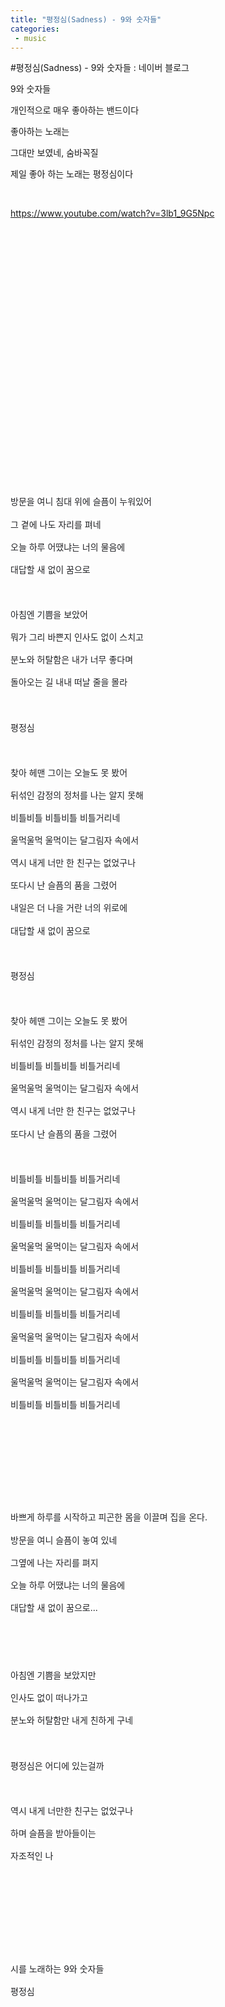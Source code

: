 ```yaml
---
title: "평정심(Sadness) - 9와 숫자들"
categories:
 - music
---
```

#평정심(Sadness) - 9와 숫자들 : 네이버 블로그
<div class="wrap_rabbit pcol2 _param(1) _postViewArea222587958020" id="post-view222587958020">
<!-- Rabbit HTML --><div class="se-viewer se-theme-default" lang="ko-KR">
<!-- SE_DOC_HEADER_END -->
<div class="se-main-container">
<div class="se-component se-text se-l-default" id="SE-2e559a2d-e828-4e60-854a-03642820fcbe">
<div class="se-component-content">
<div class="se-section se-section-text se-l-default">
<div class="se-module se-module-text">
<!-- SE-TEXT { --><p class="se-text-paragraph se-text-paragraph-align-" id="SE-ef1c2f5d-20cd-4080-93f2-5e4cf772756a" style=""><span class="se-fs- se-ff-" id="SE-3f14d3a2-ee65-4dd1-abf5-6ea3159c9e78" style="">9와 숫자들</span></p><!-- } SE-TEXT --><!-- SE-TEXT { --><p class="se-text-paragraph se-text-paragraph-align-" id="SE-9e4e45f8-10e0-4a34-9ee8-c4b84e5b22fa" style=""><span class="se-fs- se-ff-" id="SE-e12b18b0-70d8-4658-8c25-e0391a29160f" style="">개인적으로 매우 좋아하는 밴드이다</span></p><!-- } SE-TEXT --><!-- SE-TEXT { --><p class="se-text-paragraph se-text-paragraph-align-" id="SE-86e68079-886d-4fd6-ba87-de1a0279dc5b" style=""><span class="se-fs- se-ff-" id="SE-9e217065-abe4-45c7-9056-4cdbacf0ba77" style="">좋아하는 노래는</span></p><!-- } SE-TEXT --><!-- SE-TEXT { --><p class="se-text-paragraph se-text-paragraph-align-" id="SE-96f78727-a060-47f7-93ac-c4d147c821d0" style=""><span class="se-fs- se-ff-" id="SE-c56a4d01-fb6b-4f90-bf2a-bab1c6bd157e" style="">그대만 보였네, 숨바꼭질</span></p><!-- } SE-TEXT --><!-- SE-TEXT { --><p class="se-text-paragraph se-text-paragraph-align-" id="SE-223193f5-e571-4460-b95e-47b1a68e12de" style=""><span class="se-fs- se-ff-" id="SE-8427fbbe-0df6-445a-8cbf-5c0e0e248bc8" style="">제일 좋아 하는 노래는 평정심이다</span></p><!-- } SE-TEXT --><!-- SE-TEXT { --><p class="se-text-paragraph se-text-paragraph-align-" id="SE-49293aa9-ff8d-424f-b294-bad239f44910" style=""><span class="se-fs- se-ff-" id="SE-a0e1a361-46a5-4c26-a5f4-3b83b17e0b5a" style="">​</span></p><!-- } SE-TEXT --><!-- SE-TEXT { --><p class="se-text-paragraph se-text-paragraph-align-" id="SE-188d7da7-50b2-4e0a-9223-bc07980db632" style=""><span class="se-fs- se-ff-" id="SE-4df57f86-343b-4407-a353-8210c605fb8c" style=""><a class="se-link" href="https://www.youtube.com/watch?v=3lb1_9G5Npc" target="_blank">https://www.youtube.com/watch?v=3lb1_9G5Npc</a></span></p><!-- } SE-TEXT -->
</div>
</div>
</div>
</div> <div class="se-component se-oembed se-l-default" id="SE-3341600b-e79f-4d22-b3ae-30352d841823">
<div class="se-component-content se-component-content-fit">
<div class="se-section se-section-oembed se-section-align- se-l-default">
<div class="se-module se-module-oembed se-is-progress" style="padding-top: 75.0%;"></div>
</div>
</div>
<script class="__se_module_data" data-module='{"type":"v2_oembed", "id" :"SE-3341600b-e79f-4d22-b3ae-30352d841823", "data" : { "html": "&lt;iframe width=\"200\" height=\"150\" src=\"https://www.youtube.com/embed/3lb1_9G5Npc?feature=oembed\" frameborder=\"0\" allow=\"accelerometer; autoplay; clipboard-write; encrypted-media; gyroscope; picture-in-picture\" allowfullscreen&gt;&lt;/iframe&gt;", "originalWidth" : "200", "originalHeight" : "150", "contentMode" : "fit", "description": "Provided to YouTube by Sony Music EntertainmentSadness · 9 and the NumbersSolitude and Solidarity℗ 2016 Tune Table Movement/ORM EntertainmentComposer, Lyrici...", "inputUrl": "https://www.youtube.com/watch?v=3lb1_9G5Npc", "thumbnailUrl" : "https://i.ytimg.com/vi/3lb1_9G5Npc/hqdefault.jpg", "thumbnailHeight" : "360", "thumbnailWidth" : "480", "title": "Sadness", "providerUrl": "https://www.youtube.com/", "align": "", "type" : "video" }}' type="text/data"></script>
</div>
<div class="se-component se-text se-l-default" id="SE-5c28974f-e569-4e05-b5c3-82d157a5c083">
<div class="se-component-content">
<div class="se-section se-section-text se-l-default">
<div class="se-module se-module-text">
<!-- SE-TEXT { --><p class="se-text-paragraph se-text-paragraph-align-left" id="SE-b3a4dc98-1025-49cb-8212-caebc748e9db" style="line-height:1.58;"><span class="se-fs-fs13 se-ff-system se-style-unset" id="SE-c034b8d0-6c02-48ce-8ac3-51b174797f80" style="color:#202124;">​</span></p><!-- } SE-TEXT --><!-- SE-TEXT { --><p class="se-text-paragraph se-text-paragraph-align-left" id="SE-8a8a295f-6cca-4db9-a126-706da0266fac" style="line-height:1.58;"><span class="se-fs- se-ff-system se-style-unset" id="SE-c332ac62-3299-408d-a388-b3636ddee022" style="color:#202124;background-color:#ffffff;">방문을 여니 침대 위에 슬픔이 누워있어</span></p><!-- } SE-TEXT --><!-- SE-TEXT { --><p class="se-text-paragraph se-text-paragraph-align-left" id="SE-58e2b3a9-0c19-4765-a7f9-6acb2dc4b8c3" style="line-height:1.58;"><span class="se-fs- se-ff-system se-style-unset" id="SE-415d2987-13a7-4162-833d-438c8a065639" style="color:#202124;background-color:#ffffff;">그 곁에 나도 자리를 펴네</span></p><!-- } SE-TEXT --><!-- SE-TEXT { --><p class="se-text-paragraph se-text-paragraph-align-left" id="SE-e7ce274d-d5f8-49ea-b212-35c6db7e6679" style="line-height:1.58;"><span class="se-fs- se-ff-system se-style-unset" id="SE-fd5de7f4-1e9b-4cde-918f-366b1365647b" style="color:#202124;background-color:#ffffff;">오늘 하루 어땠냐는 너의 물음에</span></p><!-- } SE-TEXT --><!-- SE-TEXT { --><p class="se-text-paragraph se-text-paragraph-align-left" id="SE-0da0fd2d-df98-4040-9259-6af021fcbd31" style="line-height:1.58;"><span class="se-fs- se-ff-system se-style-unset" id="SE-2447412c-a140-4f79-bc2a-63ccaa530494" style="color:#202124;background-color:#ffffff;">대답할 새 없이 꿈으로</span></p><!-- } SE-TEXT --><!-- SE-TEXT { --><p class="se-text-paragraph se-text-paragraph-align-left" id="SE-4746a83e-683f-4ab6-85f4-d951cf133041" style="line-height:1.58;"><span class="se-fs- se-ff-system se-style-unset" id="SE-b7992412-1e75-48c7-82a6-ce8d156d86bc" style="color:#202124;">​</span></p><!-- } SE-TEXT --><!-- SE-TEXT { --><p class="se-text-paragraph se-text-paragraph-align-left" id="SE-bcf5b8a6-4662-416b-aed3-c9f02d31554c" style="line-height:1.58;"><span class="se-fs- se-ff-system se-style-unset" id="SE-e799fa6a-9e16-4de4-9e33-52ce359f4c9c" style="color:#202124;background-color:#ffffff;">아침엔 기쁨을 보았어</span></p><!-- } SE-TEXT --><!-- SE-TEXT { --><p class="se-text-paragraph se-text-paragraph-align-left" id="SE-6817200f-28d9-4970-a53f-67396a552879" style="line-height:1.58;"><span class="se-fs- se-ff-system se-style-unset" id="SE-cbb948a7-f7da-4368-92be-66c7b1beff2f" style="color:#202124;background-color:#ffffff;">뭐가 그리 바쁜지 인사도 없이 스치고</span></p><!-- } SE-TEXT --><!-- SE-TEXT { --><p class="se-text-paragraph se-text-paragraph-align-left" id="SE-4b550288-bfe3-4baf-9041-e8078626f5b6" style="line-height:1.58;"><span class="se-fs- se-ff-system se-style-unset" id="SE-eb8988f5-afde-4482-8f9b-08ab995b8027" style="color:#202124;background-color:#ffffff;">분노와 허탈함은 내가 너무 좋다며</span></p><!-- } SE-TEXT --><!-- SE-TEXT { --><p class="se-text-paragraph se-text-paragraph-align-left" id="SE-0a1120ad-43ed-441a-ad8d-857cc1116783" style="line-height:1.58;"><span class="se-fs- se-ff-system se-style-unset" id="SE-a0d28e99-0731-4acf-b6b4-0e1ee97694be" style="color:#202124;background-color:#ffffff;">돌아오는 길 내내 떠날 줄을 몰라</span></p><!-- } SE-TEXT --><!-- SE-TEXT { --><p class="se-text-paragraph se-text-paragraph-align-left" id="SE-3f3ba453-e99f-40ca-8944-a81d9d558044" style="line-height:1.58;"><span class="se-fs- se-ff-system se-style-unset" id="SE-306e7903-1b5b-48e9-b061-a4f3fbe9f125" style="color:#202124;">​</span></p><!-- } SE-TEXT --><!-- SE-TEXT { --><p class="se-text-paragraph se-text-paragraph-align-left" id="SE-fdf174fb-a884-4a1e-a36f-5c50bc35370a" style="line-height:1.58;"><span class="se-fs- se-ff-system se-style-unset" id="SE-287c10c0-c1ac-4a3d-b1d9-330253268e5c" style="color:#202124;background-color:#ffffff;">평정심</span></p><!-- } SE-TEXT --><!-- SE-TEXT { --><p class="se-text-paragraph se-text-paragraph-align-left" id="SE-39e16a85-6a88-4777-9cbd-25f8087688ea" style="line-height:1.58;"><span class="se-fs- se-ff-system se-style-unset" id="SE-eda1c9a1-1c25-4d52-aace-45dce90eb65b" style="color:#202124;">​</span></p><!-- } SE-TEXT --><!-- SE-TEXT { --><p class="se-text-paragraph se-text-paragraph-align-left" id="SE-a4b5a984-b373-4105-8606-fc6589e04c16" style="line-height:1.58;"><span class="se-fs- se-ff-system se-style-unset" id="SE-21b62a4c-f23b-46ec-b7b6-b87c686850ab" style="color:#202124;background-color:#ffffff;">찾아 헤맨 그이는 오늘도 못 봤어</span></p><!-- } SE-TEXT --><!-- SE-TEXT { --><p class="se-text-paragraph se-text-paragraph-align-left" id="SE-370ce98c-e1cf-4199-96f7-d3a4ee28c9ff" style="line-height:1.58;"><span class="se-fs- se-ff-system se-style-unset" id="SE-b391f796-8217-4124-ad96-99b0087a4c08" style="color:#202124;background-color:#ffffff;">뒤섞인 감정의 정처를 나는 알지 못해</span></p><!-- } SE-TEXT --><!-- SE-TEXT { --><p class="se-text-paragraph se-text-paragraph-align-left" id="SE-d54102c3-ac7f-4b29-8568-891173486f71" style="line-height:1.58;"><span class="se-fs- se-ff-system se-style-unset" id="SE-9c4a34f5-4b27-4215-b1d4-31b14ef00ac3" style="color:#202124;background-color:#ffffff;">비틀비틀 비틀비틀 비틀거리네</span></p><!-- } SE-TEXT --><!-- SE-TEXT { --><p class="se-text-paragraph se-text-paragraph-align-left" id="SE-bb82bead-c023-4312-b3d4-956548d311b2" style="line-height:1.58;"><span class="se-fs- se-ff-system se-style-unset" id="SE-36d39385-decc-4997-bd3a-f9aec7345d4e" style="color:#202124;background-color:#ffffff;">울먹울먹 울먹이는 달그림자 속에서</span></p><!-- } SE-TEXT --><!-- SE-TEXT { --><p class="se-text-paragraph se-text-paragraph-align-left" id="SE-d3b7c295-3c95-4d94-8462-6bf742668b27" style="line-height:1.58;"><span class="se-fs- se-ff-system se-style-unset" id="SE-76add446-7b85-401f-aa54-598ef25104f4" style="color:#202124;background-color:#ffffff;">역시 내게 너만 한 친구는 없었구나</span></p><!-- } SE-TEXT --><!-- SE-TEXT { --><p class="se-text-paragraph se-text-paragraph-align-left" id="SE-f1a68204-45e3-40ee-a05c-ff86a996c95f" style="line-height:1.58;"><span class="se-fs- se-ff-system se-style-unset" id="SE-75733b8b-f276-4c2a-aebb-e532e3f7dec3" style="color:#202124;background-color:#ffffff;">또다시 난 슬픔의 품을 그렸어</span></p><!-- } SE-TEXT --><!-- SE-TEXT { --><p class="se-text-paragraph se-text-paragraph-align-left" id="SE-d858c7dd-9ca1-49c5-a529-7aefd1b050e0" style="line-height:1.58;"><span class="se-fs- se-ff-system se-style-unset" id="SE-7a3f1af8-917d-4559-b67c-70147dbc4407" style="color:#202124;background-color:#ffffff;">내일은 더 나을 거란 너의 위로에</span></p><!-- } SE-TEXT --><!-- SE-TEXT { --><p class="se-text-paragraph se-text-paragraph-align-left" id="SE-8e78ac26-750e-47ae-b0aa-1ff70ced6528" style="line-height:1.58;"><span class="se-fs- se-ff-system se-style-unset" id="SE-752ca42c-bda0-425b-917d-f4a40c316850" style="color:#202124;background-color:#ffffff;">대답할 새 없이 꿈으로</span></p><!-- } SE-TEXT --><!-- SE-TEXT { --><p class="se-text-paragraph se-text-paragraph-align-left" id="SE-92a1e718-d3f6-454d-8c9b-c1473a56c9df" style="line-height:1.58;"><span class="se-fs- se-ff-system se-style-unset" id="SE-add7a5ff-2a90-42c1-aa91-4c7e8b626a7d" style="color:#202124;">​</span></p><!-- } SE-TEXT --><!-- SE-TEXT { --><p class="se-text-paragraph se-text-paragraph-align-left" id="SE-99c9d7d7-b7d3-4e12-8c03-5fc3d866d812" style="line-height:1.58;"><span class="se-fs- se-ff-system se-style-unset" id="SE-f6668aed-1565-4703-820c-abb1a606f37c" style="color:#202124;background-color:#ffffff;">평정심</span></p><!-- } SE-TEXT --><!-- SE-TEXT { --><p class="se-text-paragraph se-text-paragraph-align-left" id="SE-bed27941-9ad8-46be-a537-5b49a49a17c0" style="line-height:1.58;"><span class="se-fs- se-ff-system se-style-unset" id="SE-fb1eb69e-60e2-4ac7-8de0-25580172c785" style="color:#202124;">​</span></p><!-- } SE-TEXT --><!-- SE-TEXT { --><p class="se-text-paragraph se-text-paragraph-align-left" id="SE-8c208bab-3cdd-45ab-8538-a2e747be8006" style="line-height:1.58;"><span class="se-fs- se-ff-system se-style-unset" id="SE-b94490ff-e107-4afa-b920-055ce980d705" style="color:#202124;background-color:#ffffff;">찾아 헤맨 그이는 오늘도 못 봤어</span></p><!-- } SE-TEXT --><!-- SE-TEXT { --><p class="se-text-paragraph se-text-paragraph-align-left" id="SE-d0e0d1a1-977f-4a06-ad1d-4c9338e5943a" style="line-height:1.58;"><span class="se-fs- se-ff-system se-style-unset" id="SE-b950494c-f1ed-4ac9-9a54-a0e03dea533f" style="color:#202124;background-color:#ffffff;">뒤섞인 감정의 정처를 나는 알지 못해</span></p><!-- } SE-TEXT --><!-- SE-TEXT { --><p class="se-text-paragraph se-text-paragraph-align-left" id="SE-f96a649d-8d50-4b87-81a8-61b17bb88279" style="line-height:1.58;"><span class="se-fs- se-ff-system se-style-unset" id="SE-2429b76f-7b40-461e-ab4d-410a59b6f129" style="color:#202124;background-color:#ffffff;">비틀비틀 비틀비틀 비틀거리네</span></p><!-- } SE-TEXT --><!-- SE-TEXT { --><p class="se-text-paragraph se-text-paragraph-align-left" id="SE-5160edee-f523-4f3b-9e5e-ab647d7897e4" style="line-height:1.58;"><span class="se-fs- se-ff-system se-style-unset" id="SE-76dfdea6-5f36-4dba-bed1-3e00220bb2a2" style="color:#202124;background-color:#ffffff;">울먹울먹 울먹이는 달그림자 속에서</span></p><!-- } SE-TEXT --><!-- SE-TEXT { --><p class="se-text-paragraph se-text-paragraph-align-left" id="SE-5bd94473-5b35-45bf-8804-54250c47ee00" style="line-height:1.58;"><span class="se-fs- se-ff-system se-style-unset" id="SE-346e220d-d709-40fa-9cf0-69775e17de4d" style="color:#202124;background-color:#ffffff;">역시 내게 너만 한 친구는 없었구나</span></p><!-- } SE-TEXT --><!-- SE-TEXT { --><p class="se-text-paragraph se-text-paragraph-align-left" id="SE-e30d43c9-86aa-406e-92f2-ce6edf4223dc" style="line-height:1.58;"><span class="se-fs- se-ff-system se-style-unset" id="SE-35d9a22e-2599-42d7-815b-e01c80b3e3dd" style="color:#202124;background-color:#ffffff;">또다시 난 슬픔의 품을 그렸어</span></p><!-- } SE-TEXT --><!-- SE-TEXT { --><p class="se-text-paragraph se-text-paragraph-align-left" id="SE-903cc810-2559-4555-bae2-d5a80e591bc0" style="line-height:1.58;"><span class="se-fs- se-ff-system se-style-unset" id="SE-56e37a03-89fc-4649-8ab9-c09fc9caeaf3" style="color:#202124;">​</span></p><!-- } SE-TEXT --><!-- SE-TEXT { --><p class="se-text-paragraph se-text-paragraph-align-left" id="SE-91f4f99d-5de0-4b9d-a63a-b645563aa7a9" style="line-height:1.58;"><span class="se-fs- se-ff-system se-style-unset" id="SE-d3bfa162-1311-4a92-83e0-28fa5bcd6982" style="color:#202124;background-color:#ffffff;">비틀비틀 비틀비틀 비틀거리네</span></p><!-- } SE-TEXT --><!-- SE-TEXT { --><p class="se-text-paragraph se-text-paragraph-align-left" id="SE-ac1f62ff-f914-4442-b920-5ed036f2ab7c" style="line-height:1.58;"><span class="se-fs- se-ff-system se-style-unset" id="SE-7c77ee7d-de84-4549-98d5-c00a08078aa1" style="color:#202124;background-color:#ffffff;">울먹울먹 울먹이는 달그림자 속에서</span></p><!-- } SE-TEXT --><!-- SE-TEXT { --><p class="se-text-paragraph se-text-paragraph-align-left" id="SE-b2b4cf72-4cfe-4ddd-955f-23ee07403183" style="line-height:1.58;"><span class="se-fs- se-ff-system se-style-unset" id="SE-f173cfa4-0174-432a-8f47-f028915849ef" style="color:#202124;background-color:#ffffff;">비틀비틀 비틀비틀 비틀거리네</span></p><!-- } SE-TEXT --><!-- SE-TEXT { --><p class="se-text-paragraph se-text-paragraph-align-left" id="SE-7fa50457-dfb1-4b38-9d21-daaf520485a1" style="line-height:1.58;"><span class="se-fs- se-ff-system se-style-unset" id="SE-9c415bf3-b799-42a8-b277-9e7d269789bc" style="color:#202124;background-color:#ffffff;">울먹울먹 울먹이는 달그림자 속에서</span></p><!-- } SE-TEXT --><!-- SE-TEXT { --><p class="se-text-paragraph se-text-paragraph-align-left" id="SE-cf00cac4-6d08-4b80-9cb8-9e64fdbe3d01" style="line-height:1.58;"><span class="se-fs- se-ff-system se-style-unset" id="SE-b0c12281-b9f4-402e-9799-9c4820eb75b2" style="color:#202124;background-color:#ffffff;">비틀비틀 비틀비틀 비틀거리네</span></p><!-- } SE-TEXT --><!-- SE-TEXT { --><p class="se-text-paragraph se-text-paragraph-align-left" id="SE-0ef9d596-4c71-4118-9587-e3eb24181276" style="line-height:1.58;"><span class="se-fs- se-ff-system se-style-unset" id="SE-b91c700d-781b-4286-a272-f2db85246922" style="color:#202124;background-color:#ffffff;">울먹울먹 울먹이는 달그림자 속에서</span></p><!-- } SE-TEXT --><!-- SE-TEXT { --><p class="se-text-paragraph se-text-paragraph-align-left" id="SE-434e64bf-83da-4817-b002-22843e16e1f7" style="line-height:1.58;"><span class="se-fs- se-ff-system se-style-unset" id="SE-362ee3b4-7a88-4ce4-8dd5-020de396cc03" style="color:#202124;background-color:#ffffff;">비틀비틀 비틀비틀 비틀거리네</span></p><!-- } SE-TEXT --><!-- SE-TEXT { --><p class="se-text-paragraph se-text-paragraph-align-left" id="SE-5afb7529-8df0-48f4-a850-43e9460739b6" style="line-height:1.58;"><span class="se-fs- se-ff-system se-style-unset" id="SE-da90be78-5a8a-48c9-9352-bf9b9d1001f6" style="color:#202124;background-color:#ffffff;">울먹울먹 울먹이는 달그림자 속에서</span></p><!-- } SE-TEXT --><!-- SE-TEXT { --><p class="se-text-paragraph se-text-paragraph-align-left" id="SE-071ab106-4b48-4e4a-96e2-8f78eb4faa6c" style="line-height:1.58;"><span class="se-fs- se-ff-system se-style-unset" id="SE-4912b15c-b403-45ca-a64d-2e67459b491d" style="color:#202124;background-color:#ffffff;">비틀비틀 비틀비틀 비틀거리네</span></p><!-- } SE-TEXT --><!-- SE-TEXT { --><p class="se-text-paragraph se-text-paragraph-align-left" id="SE-94d9cb5f-575c-4be7-aef5-a91364595dce" style="line-height:1.58;"><span class="se-fs- se-ff-system se-style-unset" id="SE-a232e29d-ac5d-4c87-90f9-609a0f9f3b03" style="color:#202124;background-color:#ffffff;">울먹울먹 울먹이는 달그림자 속에서</span></p><!-- } SE-TEXT --><!-- SE-TEXT { --><p class="se-text-paragraph se-text-paragraph-align-left" id="SE-8b2c662b-dfed-47ae-b896-09745a22ca09" style="line-height:1.58;"><span class="se-fs- se-ff-system se-style-unset" id="SE-c53bffeb-934e-4553-96c9-357ad5b07ac4" style="color:#202124;background-color:#ffffff;">비틀비틀 비틀비틀 비틀거리네</span></p><!-- } SE-TEXT --><!-- SE-TEXT { --><p class="se-text-paragraph se-text-paragraph-align-left" id="SE-b6443565-6085-43a3-993d-d1f533f6124d" style="line-height:1.58;"><span class="se-fs-fs13 se-ff-system se-style-unset" id="SE-e29638dd-a115-42ec-bdb4-0dcc5aa87690" style="color:#202124;">​</span></p><!-- } SE-TEXT --><!-- SE-TEXT { --><p class="se-text-paragraph se-text-paragraph-align-left" id="SE-3a754471-d8a0-4455-b249-ba5d77c414e3" style="line-height:1.58;"><span class="se-fs-fs13 se-ff-system se-style-unset" id="SE-d504ccac-b5a2-40f4-b784-28a1b929fc82" style="color:#202124;">​</span></p><!-- } SE-TEXT --><!-- SE-TEXT { --><p class="se-text-paragraph se-text-paragraph-align-left" id="SE-6e053447-bc2d-4019-a2de-d998a0148742" style="line-height:1.58;"><span class="se-fs- se-ff-system se-style-unset" id="SE-aa83061e-51db-43b0-9ef3-0fd16ffa6ef5" style="color:#202124;">​</span></p><!-- } SE-TEXT --><!-- SE-TEXT { --><p class="se-text-paragraph se-text-paragraph-align-left" id="SE-ca7efa05-8d81-4c4d-b2ae-1ab1b76c18d8" style="line-height:1.58;"><span class="se-fs- se-ff-system se-style-unset" id="SE-942cf6df-5bf8-4f20-9cdf-166355642198" style="color:#202124;">​</span></p><!-- } SE-TEXT --><!-- SE-TEXT { --><p class="se-text-paragraph se-text-paragraph-align-left" id="SE-a12b3743-a2a9-489b-af39-54972c255979" style="line-height:1.58;"><span class="se-fs- se-ff-system se-style-unset" id="SE-ce1897e5-4f93-4d8c-9ff3-ca86f82a7124" style="color:#202124;background-color:#ffffff;">바쁘게 하루를 시작하고 피곤한 몸을 이끌며 집을 온다.</span></p><!-- } SE-TEXT --><!-- SE-TEXT { --><p class="se-text-paragraph se-text-paragraph-align-left" id="SE-8eaa30c2-7b27-4abf-8382-1eb773b7090e" style="line-height:1.58;"><span class="se-fs- se-ff-system se-style-unset" id="SE-6f181ac6-f689-4cac-b76e-b2e86e846513" style="color:#202124;background-color:#ffffff;">방문을 여니 슬픔이 놓여 있네</span></p><!-- } SE-TEXT --><!-- SE-TEXT { --><p class="se-text-paragraph se-text-paragraph-align-left" id="SE-b4926c21-95f3-4fdf-a527-ea23495cf9cb" style="line-height:1.58;"><span class="se-fs- se-ff-system se-style-unset" id="SE-57b56aa5-170e-40e7-b997-0bb202aaff4b" style="color:#202124;background-color:#ffffff;">그옆에 나는 자리를 펴지</span></p><!-- } SE-TEXT --><!-- SE-TEXT { --><p class="se-text-paragraph se-text-paragraph-align-left" id="SE-738c2989-a03a-4479-8959-278912964c1f" style="line-height:1.58;"><span class="se-fs- se-ff-system se-style-unset" id="SE-add0bc01-8a4e-4ed5-be99-15cb952768aa" style="color:#202124;background-color:#ffffff;">오늘 하루 어땠냐는 너의 물음에</span></p><!-- } SE-TEXT --><!-- SE-TEXT { --><p class="se-text-paragraph se-text-paragraph-align-left" id="SE-5dee4a47-4da7-435f-8e96-03fb3b84594e" style="line-height:1.58;"><span class="se-fs- se-ff-system se-style-unset" id="SE-4e1b4e1e-23ce-4819-bdd6-88083584ccf5" style="color:#202124;background-color:#ffffff;">대답할 새 없이 꿈으로...</span></p><!-- } SE-TEXT --><!-- SE-TEXT { --><p class="se-text-paragraph se-text-paragraph-align-left" id="SE-cd31adc4-cc2e-4d4f-bbde-0d804e26c80b" style="line-height:1.58;"><span class="se-fs- se-ff-system se-style-unset" id="SE-46316533-86e7-4a49-abaf-2b783ffe38bd" style="color:#202124;">​</span></p><!-- } SE-TEXT --><!-- SE-TEXT { --><p class="se-text-paragraph se-text-paragraph-align-left" id="SE-e5c5e94b-c81f-4f19-95d0-51098ee36684" style="line-height:1.58;"><span class="se-fs- se-ff-system se-style-unset" id="SE-69433636-ceb8-4d33-a4da-101779d9c27e" style="color:#202124;">​</span></p><!-- } SE-TEXT --><!-- SE-TEXT { --><p class="se-text-paragraph se-text-paragraph-align-left" id="SE-796f48d5-12df-40a9-96aa-912ece0df1ef" style="line-height:1.58;"><span class="se-fs- se-ff-system se-style-unset" id="SE-93a80f64-1cd5-44fc-90e9-fa987379166b" style="color:#202124;background-color:#ffffff;">아침엔 기쁨을 보았지만</span></p><!-- } SE-TEXT --><!-- SE-TEXT { --><p class="se-text-paragraph se-text-paragraph-align-left" id="SE-fc997dfd-bddb-46dd-88a6-119199843424" style="line-height:1.58;"><span class="se-fs- se-ff-system se-style-unset" id="SE-b94566da-df22-4181-bf54-415179260fa5" style="color:#202124;background-color:#ffffff;">인사도 없이 떠나가고</span></p><!-- } SE-TEXT --><!-- SE-TEXT { --><p class="se-text-paragraph se-text-paragraph-align-left" id="SE-97481926-2d5e-4f81-bc5a-3c361e6f960a" style="line-height:1.58;"><span class="se-fs- se-ff-system se-style-unset" id="SE-6f1a3696-d14b-4dcc-8e60-fb12d08fc2ac" style="color:#202124;background-color:#ffffff;">분노와 허탈함만 내게 친하게 구네</span></p><!-- } SE-TEXT --><!-- SE-TEXT { --><p class="se-text-paragraph se-text-paragraph-align-left" id="SE-5e7a27e4-5a1c-482b-82a2-90fc11bb2cb9" style="line-height:1.58;"><span class="se-fs- se-ff-system se-style-unset" id="SE-8ea68500-f19c-4ad5-8a07-8492c777d623" style="color:#202124;">​</span></p><!-- } SE-TEXT --><!-- SE-TEXT { --><p class="se-text-paragraph se-text-paragraph-align-left" id="SE-dedb34ac-07c9-4dea-a6dc-8c8679d97ba2" style="line-height:1.58;"><span class="se-fs- se-ff-system se-style-unset" id="SE-612c0907-14a7-4278-b759-5d7fe9f68b9f" style="color:#202124;background-color:#ffffff;">평정심은 어디에 있는걸까</span></p><!-- } SE-TEXT --><!-- SE-TEXT { --><p class="se-text-paragraph se-text-paragraph-align-left" id="SE-8e6f285e-1b10-4797-a1ef-8a98e0f01727" style="line-height:1.58;"><span class="se-fs- se-ff-system se-style-unset" id="SE-34d3a525-3259-4970-a5f8-d67f2b19994e" style="color:#202124;">​</span></p><!-- } SE-TEXT --><!-- SE-TEXT { --><p class="se-text-paragraph se-text-paragraph-align-left" id="SE-316c001c-f092-4fbe-995e-a3d5d697171e" style="line-height:1.58;"><span class="se-fs- se-ff-system se-style-unset" id="SE-61ee4aea-a9d2-4aa5-92ce-703a434335ab" style="color:#202124;background-color:#ffffff;">역시 내게 너만한 친구는 없었구나</span></p><!-- } SE-TEXT --><!-- SE-TEXT { --><p class="se-text-paragraph se-text-paragraph-align-left" id="SE-5e131a91-92be-4cc0-9c36-ecb5b0ae3a54" style="line-height:1.58;"><span class="se-fs- se-ff-system se-style-unset" id="SE-f3565073-b4c3-4fc6-849d-119f536cf8b7" style="color:#202124;background-color:#ffffff;">하며 슬픔을 받아들이는</span></p><!-- } SE-TEXT --><!-- SE-TEXT { --><p class="se-text-paragraph se-text-paragraph-align-left" id="SE-0231ea1a-d0ba-49c3-a575-925df725c82c" style="line-height:1.58;"><span class="se-fs- se-ff-system se-style-unset" id="SE-d166fe13-e972-4b4e-827e-5e444ddce474" style="color:#202124;background-color:#ffffff;">자조적인 나</span></p><!-- } SE-TEXT --><!-- SE-TEXT { --><p class="se-text-paragraph se-text-paragraph-align-left" id="SE-fe5d7f4a-fa99-4509-a74c-ebe9753e87dc" style="line-height:1.58;"><span class="se-fs- se-ff-system se-style-unset" id="SE-9b853153-7e99-4664-8ff1-02d115d081f6" style="color:#202124;">​</span></p><!-- } SE-TEXT --><!-- SE-TEXT { --><p class="se-text-paragraph se-text-paragraph-align-left" id="SE-33799525-fdd7-4209-805a-fec76d96cefb" style="line-height:1.58;"><span class="se-fs- se-ff-system se-style-unset" id="SE-c62e64b2-83d7-4eb1-be2b-0b12a8832300" style="color:#202124;">​</span></p><!-- } SE-TEXT --><!-- SE-TEXT { --><p class="se-text-paragraph se-text-paragraph-align-left" id="SE-0550da76-594c-4ffd-a80d-72a61f60fe72" style="line-height:1.58;"><span class="se-fs- se-ff-system se-style-unset" id="SE-5a9f6a23-d505-4b9b-8829-4adfe6f427f3" style="color:#202124;">​</span></p><!-- } SE-TEXT --><!-- SE-TEXT { --><p class="se-text-paragraph se-text-paragraph-align-left" id="SE-1e2fd05c-825e-4048-82c1-24cd8728ba1f" style="line-height:1.58;"><span class="se-fs- se-ff-system se-style-unset" id="SE-5929e3c3-04fd-4109-bdb1-8a16ff3006f8" style="color:#202124;">​</span></p><!-- } SE-TEXT --><!-- SE-TEXT { --><p class="se-text-paragraph se-text-paragraph-align-left" id="SE-64a79ad1-e39e-4e33-a199-f1eefe3a1540" style="line-height:1.58;"><span class="se-fs- se-ff-system se-style-unset" id="SE-a280f0f8-76c6-43f9-8340-68a7cf5a8577" style="color:#202124;background-color:#ffffff;">시를 노래하는 9와 숫자들</span></p><!-- } SE-TEXT --><!-- SE-TEXT { --><p class="se-text-paragraph se-text-paragraph-align-left" id="SE-5a96072b-e667-41ce-a4eb-154e992ab2f1" style="line-height:1.58;"><span class="se-fs- se-ff-system se-style-unset" id="SE-728775cb-b0d4-452f-9292-d36c5096bddf" style="color:#202124;background-color:#ffffff;">평정심</span></p><!-- } SE-TEXT --><!-- SE-TEXT { --><p class="se-text-paragraph se-text-paragraph-align-left" id="SE-9c60fe26-f0db-44b1-a1f8-78320804eb1f" style="line-height:1.58;"><span class="se-fs- se-ff-system se-style-unset" id="SE-fed1a012-40d2-4986-b070-4b8427ec38e9" style="color:#202124;">​</span></p><!-- } SE-TEXT --><!-- SE-TEXT { --><p class="se-text-paragraph se-text-paragraph-align-left" id="SE-4e45762b-454c-4f95-8c39-4464e3a1224d" style="line-height:1.58;"><span class="se-fs- se-ff-system se-style-unset" id="SE-ea171742-9c18-4071-a09d-5449b202ae12" style="color:#202124;">​</span></p><!-- } SE-TEXT -->
</div>
</div>
</div>
</div> </div>
</div>
</div>